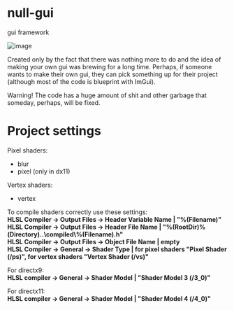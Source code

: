 # null-gui
gui framework

![image](https://user-images.githubusercontent.com/60057961/121350610-57077e00-c944-11eb-97a8-76ba754277d9.png)

Created only by the fact that there was nothing more to do and the idea of making your own gui was brewing for a long time.
Perhaps, if someone wants to make their own gui, they can pick something up for their project (although most of the code is blueprint with ImGui).

Warning! The code has a huge amount of shit and other garbage that someday, perhaps, will be fixed.

# Project settings
Pixel shaders:  
* blur
* pixel (only in dx11)

Vertex shaders:  
* vertex

To compile shaders correctly use these settings:  
**HLSL Compiler -> Output Files -> Header Variable Name | "%(Filename)"  
HLSL Compiler -> Output Files -> Header File Name | "%(RootDir)%(Directory)..\compiled\\%(Filename).h"  
HLSL Compiler -> Output Files -> Object File Name | empty  
HLSL Compiler -> General -> Shader Type | for pixel shaders "Pixel Shader (/ps)", for vertex shaders "Vertex Shader (/vs)"**

For directx9:  
**HLSL compiler -> General -> Shader Model | "Shader Model 3 (/3_0)"**

For directx11:  
**HLSL compiler -> General -> Shader Model | "Shader Model 4 (/4_0)"**
